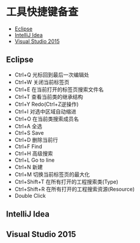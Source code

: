 工具快捷键备查
===================

* [Eclipse](#1)
* [IntelliJ Idea](#2)
* [Visual Studio 2015](#3)

<h2 id='1'>Eclipse</h2>

* Ctrl+Q	光标回到最后一次编辑处
* Ctrl+W	关闭当前标签页
* Ctrl+E	在当前打开的标签页搜索文件名
* Ctrl+T	查看当前类的继承结构
* Ctrl+Y	Redo(Ctrl+Z逆操作)
* Ctrl+I	对选中区域自动缩进
* Ctrl+O	在当前类搜索成员名
* Ctrl+A	全选
* Ctrl+S	Save
* Ctrl+D	删除当前行
* Ctrl+F	Find
* Ctrl+H	高级搜索
* Ctrl+L	Go to line
* Ctrl+N	新建
* Ctrl+M	切换当前标签页的最大化
* Ctrl+Shift+T	在所有打开的工程搜索类(Type)
* Ctrl+Shift+R	在所有打开的工程搜索资源(Resource)
* Double Click


<h2 id='2'>IntelliJ Idea</h2>

<h2 id='3'>Visual Studio 2015</h2>